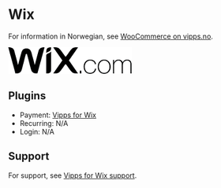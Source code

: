 <!-- START_METADATA
---
title: Wix plugin platform
sidebar_label: Wix
hide_table_of_contents: true
pagination_next: null
pagination_prev: null
---
END_METADATA -->

# Wix

For information in Norwegian, see [WooCommerce on vipps.no](https://vipps.no/produkter-og-tjenester/bedrift/ta-betalt-paa-nett/ta-betalt-paa-nett/Wix/).

![Wix logo](images/wix.png)


## Plugins

* Payment: [Vipps for Wix](https://github.com/vippsas/vipps-wix)
* Recurring: N/A
* Login: N/A

## Support

For support, see [Vipps for Wix support](https://crude.no/vipps-wix-support/).

